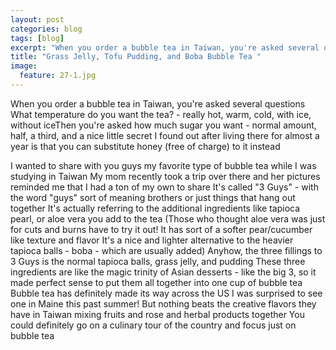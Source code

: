 ---layout: postcategories: blogtags: [blog]excerpt: "When you order a bubble tea in Taiwan, you're asked several questions.  What temperature do you want the tea? - really hot, warm, cold, with ice, without ice...Then you're asked how much sugar you want - normal amount, half, a third, and a nice little secret I found out after living there for almost a year is that you can substitute honey (free of charge) to it instead."title: "Grass Jelly, Tofu Pudding, and Boba Bubble Tea "image:  feature: 27-1.jpg---When you order a bubble tea in Taiwan, you're asked several questions  What temperature do you want the tea? - really hot, warm, cold, with ice, without iceThen you're asked how much sugar you want - normal amount, half, a third, and a nice little secret I found out after living there for almost a year is that you can substitute honey (free of charge) to it insteadI wanted to share with you guys my favorite type of bubble tea while I was studying in Taiwan  My mom recently took a trip over there and her pictures reminded me that I had a ton of my own to share  It's called "3 Guys" - with the word "guys" sort of meaning brothers or just things that hang out together  It's actually referring to the additional ingredients like tapioca pearl, or aloe vera you add to the tea  (Those who thought aloe vera was just for cuts and burns have to try it out!  It has sort of a softer pear/cucumber like texture and flavor  It's a nice and lighter alternative to the heavier tapioca balls - boba - which are usually added)  Anyhow, the three fillings to 3 Guys is the normal tapioca balls, grass jelly, and pudding  These three ingredients are like the magic trinity of Asian desserts - like the big 3, so it made perfect sense to put them all together into one cup of bubble teaBubble tea has definitely made its way across the US  I was surprised to see one in Maine this past summer!  But nothing beats the creative flavors they have in Taiwan mixing fruits and rose and herbal products together  You could definitely go on a culinary tour of the country and focus just on bubble tea